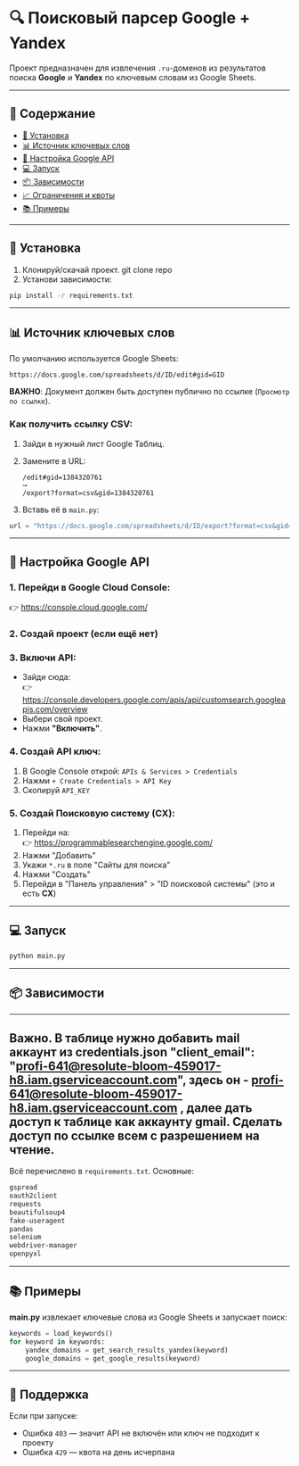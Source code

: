 # 🔍 Поисковый парсер Google + Yandex

Проект предназначен для извлечения `.ru`-доменов из результатов поиска **Google** и **Yandex** по ключевым словам из Google Sheets.

---

## 📁 Содержание

- [🚀 Установка](#-установка)
- [📊 Источник ключевых слов](#-источник-ключевых-слов)
- [🔧 Настройка Google API](#-настройка-google-api)
- [💻 Запуск](#-запуск)
- [📦 Зависимости](#-зависимости)
- [📈 Ограничения и квоты](#-ограничения-и-квоты)
- [📚 Примеры](#-примеры)

---

## 🚀 Установка

1. Клонируй/скачай проект. git clone repo
2. Установи зависимости:

```bash
pip install -r requirements.txt
```

---

## 📊 Источник ключевых слов

По умолчанию используется Google Sheets:
```
https://docs.google.com/spreadsheets/d/ID/edit#gid=GID
```

**ВАЖНО**: Документ должен быть доступен публично по ссылке (`Просмотр по ссылке`).

### Как получить ссылку CSV:

1. Зайди в нужный лист Google Таблиц.
2. Замените в URL:
   ```
   /edit#gid=1384320761
   ⟶
   /export?format=csv&gid=1384320761
   ```

3. Вставь её в `main.py`:

```python
url = "https://docs.google.com/spreadsheets/d/ID/export?format=csv&gid=GID"
```

---

## 🔧 Настройка Google API

### 1. Перейди в Google Cloud Console:
👉 https://console.cloud.google.com/

### 2. Создай проект (если ещё нет)

### 3. Включи API:
- Зайди сюда:  
  👉 https://console.developers.google.com/apis/api/customsearch.googleapis.com/overview  
- Выбери свой проект.
- Нажми **"Включить"**.

### 4. Создай API ключ:

1. В Google Console открой: `APIs & Services > Credentials`
2. Нажми `+ Create Credentials > API Key`
3. Скопируй `API_KEY`

### 5. Создай Поисковую систему (CX):

1. Перейди на:  
   👉 https://programmablesearchengine.google.com/
2. Нажми "Добавить"
3. Укажи `*.ru` в поле "Сайты для поиска"
4. Нажми "Создать"
5. Перейди в "Панель управления" > "ID поисковой системы" (это и есть **CX**)

---

## 💻 Запуск

```bash
python main.py
```

---

## 📦 Зависимости

---
Важно. 
В таблице нужно добавить mail аккаунт из credentials.json "client_email": "profi-641@resolute-bloom-459017-h8.iam.gserviceaccount.com", здесь он - profi-641@resolute-bloom-459017-h8.iam.gserviceaccount.com , далее дать доступ к таблице как аккаунту gmail. Сделать доступ по ссылке всем с разрешением на чтение.
---

Всё перечислено в `requirements.txt`. Основные:

```txt
gspread
oauth2client
requests
beautifulsoup4
fake-useragent
pandas
selenium
webdriver-manager
openpyxl
```


---

## 📚 Примеры

**main.py** извлекает ключевые слова из Google Sheets и запускает поиск:

```python
keywords = load_keywords()
for keyword in keywords:
    yandex_domains = get_search_results_yandex(keyword)
    google_domains = get_google_results(keyword)
```

---

## 🧠 Поддержка

Если при запуске:
- Ошибка `403` — значит API не включён или ключ не подходит к проекту
- Ошибка `429` — квота на день исчерпана
